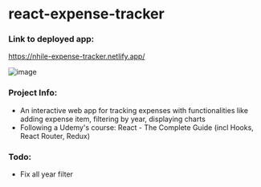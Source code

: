 # react-expense-tracker

### Link to deployed app: 
https://nhile-expense-tracker.netlify.app/

![image](https://user-images.githubusercontent.com/55796146/227699555-532efaee-5cb4-485c-8a6b-5c30add447c2.png)

### Project Info: 
* An interactive web app for tracking expenses with functionalities like adding expense item, filtering by year, displaying charts
* Following a Udemy's course: React - The Complete Guide (incl Hooks, React Router, Redux)

### Todo: 
* Fix all year filter